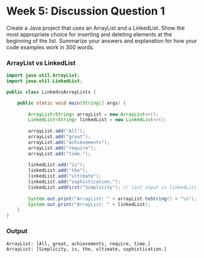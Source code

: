 # Week 5: Discussion Question 1
Create a Java project that uses an ArrayList and a LinkedList. Show the most appropriate choice for inserting and deleting elements at the beginning of the list. Summarize your answers and explanation for how your code examples work in 300 words.
### ArrayList vs LinkedList
``` Java
import java.util.ArrayList;
import java.util.LinkedList;

public class LinkedvsArrayLists {

	public static void main(String[] args) {
		
		ArrayList<String> arrayList = new ArrayList<>();
		LinkedList<String> linkedList = new LinkedList<>();
		
		arrayList.add("All");
		arrayList.add("great");
		arrayList.add("achievements");
		arrayList.add("require");
		arrayList.add("time.");
				
		linkedList.add("is");
		linkedList.add("the");
		linkedList.add("ultimate");
		linkedList.add("sophistication.");
		linkedList.addFirst("Simplicity"); // last input in linkedList, but will display first
		
		System.out.print("ArrayList: " + arrayList.toString() + "\n");
		System.out.print("ArrayList: " + linkedList);
	}
}
```
### Output
``` 
ArrayList: [All, great, achievements, require, time.]
ArrayList: [Simplicity, is, the, ultimate, sophistication.]
```
